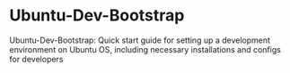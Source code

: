 # Ubuntu-Dev-Bootstrap
Ubuntu-Dev-Bootstrap: Quick start guide for setting up a development environment on Ubuntu OS, including necessary installations and configs for developers
